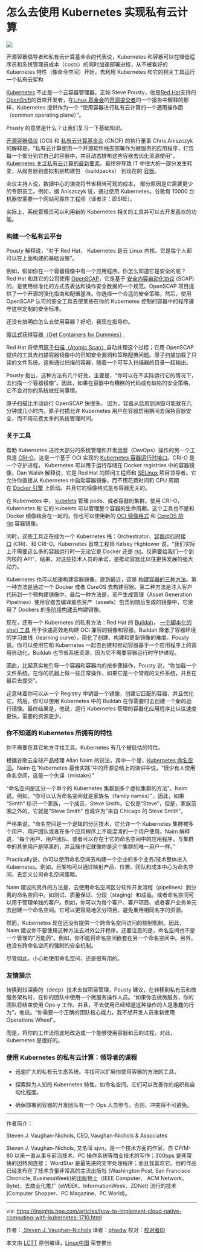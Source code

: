 怎么去使用 Kubernetes 实现私有云计算
============================================================

![](https://insights.hpe.com/content/hpe-nxt/en/articles/2017/10/how-to-implement-cloud-native-computing-with-kubernetes/_jcr_content/article-image.transform/1043x496-crop/image.jpeg)

开源容器倡导者和私有云计算基金会的代表说，Kubernetes 和容器可以在降低程序员和系统管理员成本（costs）的同时加速部署进程，从不被看好的 Kubernetes 特性（像命令空间）开始，去利用 Kubernetes 和它的相关工具运行一个私有云架构

[Kubernetes][2] 不止是一个云容器管理器。正如 Steve Pousty，他是[Red Hat][3]支持的[OpenShift][4]的首席开发者，在[Linux 基金会][5]的[开源提交者][6]的一个报告中解释的那样，Kubernetes 提供作为一个 “使用容器进行私有云计算的一个通用操作面（common operating plane）”。

Pousty 的意思是什么？让我们复习一下基础知识。

[开源容器倡议][7] (OCI) 和 [私有云计算基金会][8] (CNCF) 的执行董事 Chris Aniszczyk 的解释是，“私有云计算使用一个开源软件栈去部署作为微服务的应用程序，打包每一个部分到它自己的容器中，并且动态排布这些容器去优化资源使用”，[Kubernetes 关注私有云计算的最新要素][9]。最终将导致 IT 中很大的一部分发生转变，从服务器到虚拟机到构建包 （buildpacks） 到现在的 [容器][10]。

会议主持人说，数据中心的演变将节省相当可观的成本， 部分原因是它需要更少的专职员工。例如，据 Aniszczyk 说，通过使用 Kubernetes，谷歌每 10000 台机器仅需要一个网站可靠性工程师（译者注：即SRE）。

实际上，系统管理员可以利用新的 Kubernetes 相关的工具并可以去开发喜欢的功能。

### 构建一个私有云平台

Pousty 解释说，“对于 Red Hat， Kubernetes 是云 Linux 内核。它是每个人都可以在上面构建的基础设施”。

例如，假如你在一个容器镜像中有一个应用程序。你怎么知道它是安全的呢？ Red Hat 和其它的公司使用 [OpenSCAP][11]，它是基于 [安全内容自动化协议][12] (SCAP)的，是使用标准化的方式去表达和操作安全数据的一个规范。OpenSCAP 项目提供了一个开源的强化指南和配置基准。你选择一个合适的安全策略，然后，使用 OpenSCAP 认可的安全工具去使某些在你的 Kubernetes 控制的容器中的程序遵守这些定制的安全标准。

还没有搞明白怎么去使用容器？好吧，我现在指导你。

[傻瓜式获得容器（Get Containers for Dummies）][1]

Red Hat 将使用[原子扫描（Atomic Scan）][13]自动处理这个过程；它用 OpenSCAP 提供的工具去扫描容器镜像中的已知安全漏洞和策略配置问题。原子扫描加载了只读的文件系统。这些通过扫描的容器，随着一个可写入扫描器的目录一起输出。

Pousty 指出，这种方法有几个好处，主要是，“你可以在不实际运行它的情况下，去扫描一个容器镜像”。因此，如果在容器中有糟糕的代码或有缺陷的安全策略，它不会对你的系统做任何事情。

原子扫描比手动运行 OpenSCAP 快很多。 因为，容器从启用到消毁可能就在几分钟或几小时内，原子扫描允许 Kubernetes 用户在容器启用期间去保持容器安全，而不用花费太多的系统管理时间。

### 关于工具

帮助 Kubernetes 进行大部分的系统管理和开发运营（DevOps）操作的另一个工具是 [CRI-O][14]。这是一个基于 OCI 实现的 [Kubernetes 容器运行时接口][15]。CRI-O 是一个守护进程， Kubernetes 可以用于运行存储在 Docker registries 中的容器镜像，Dan Walsh 解释说，它是 Red Hat 的顾问工程师和 [SELinux][16] 项目领导者。它允许你直接从 Kubernetes 中启动容器镜像，而不用花费时间和 CPU 周期在 [Docker 引擎][17] 上启动。并且它的镜像格式是与容器无关的。

在 Kubernetes 中， [kubelets][18] 管理 pods、或者容器的集群。使用 CRI-O，Kubernetes 和 它的 kubelets 可以管理整个容器的生命周期。这个工具也不是和 Docker 镜像结合在一起的。你也可以使用新的 [OCI 镜像格式][19] 和 [CoreOS 的 rkt][20] 容器镜像。

同时，这些工具正在成为一个 Kubernetes 栈：Orchestrator、[容器运行时接口][21] (CRI)、和 CRI-O。Kubernetes 首席工程师 Kelsey Hightower 说，“我们实际上不需要这么多的容器运行时—无论它是 Docker 还是 [rkt][22]。仅需要给我们一个到内核的 API”，结果，对这些技术人员的承诺，是推动容器比以往更快发展的强大动力。

Kubernetes 也可以加速构建容器镜像。直到最近，这是 [构建容器的三种方法][23]。第一种方法是通过一个 Docker 或者 CoreOS 去构建容器。第二种方法是注入客户代码到一个预构建镜像中。最后一种方法是，资产生成管理（Asset Generation Pipelines）使用容器去编译那些资产（assets）包含到随后生成的镜像中，它使用了 Dockers 的[多阶段构建][24]去构建镜像。

现在，还有一个 Kubernetes 的私有方法：Red Hat 的 [Buildah][25]， [一个脚本化的 shell 工具][26] 用于快速高效地构建 OCI 兼容的镜像和容器。Buildah 降低了容器环境的学习曲线（learning curve），简化了创建、构建和更新镜像的难度。Pousty 说。你可以使用它和 Kubernetes 一起去创建和推动容器基于一个应用程序上的调用自动化。Buildah 也节省系统资源，因为它不需要容器运行时守护进程。

因此，比起真实地引导一个容器和容器内的按步骤操作，Pousty 说，“你加载一个文件系统，在你的机器上做一些正常操作，如果它是一个常规的文件系统，并且在最后去提交”。

这意味着你可以从一个 Registry 中销毁一个镜像，创建它匹配的容器，并且优化它。然后，你可以使用 Kubernetes 中的 Buildah 在你需要时去创建一个新的运行镜像。最终结果是，他说，运行 Kubernetes 管理的容器化应用程序比以往速度更快，需要的资源更少。

### 你不知道的 Kubernetes 所拥有的特性

你不需要在其它地方寻找工具。Kubernetes 有几个被低估的特性。

 根据谷歌云全球产品经理 Allan Naim 的说法，其中一个是，[Kubernetes 命名空间][27]。Naim 在“Kubernetes 最佳实践”中的开源总结上的演讲中说，“很少有人使用命名空间，这是一个失误（mistake）”

“命名空间是区分一个单个的 Kubernetes 集群到多个虚拟集群的方法”，Naim 说。例如，“你可以认为命名空间就是家族名（family names）”，因此，如果 “Simth” 标识一个家族，一个成员，Steve Smith，它仅是“Steve”，但是，家族范围之外的，它就是“Steve Smith” 也或许为“来自 Chicago 的 Steve Smith”。

严格来说，“命名空间是一个逻辑的分区技术，它允许一个 Kubernetes 集群被多个用户、用户团队或者在多个应用程序上不能混淆的一个用户使用。Naim 解释说，“每个用户、用户团队、或者可以存在于它的命名空间中的应用程序，与集群中的其他用户是隔离的，并且操作它就像你是这个集群的唯一用户一样。”

Practically说，你可以使用命名空间去构建一个企业的多个业务/技术整体进入 Kubernetes。例如，云架构可以通过映射产品、位置、团队和成本中心为命名空间，去定义公司命名空间策略。

Naim 建议的另外的方法是，去使用命名空间区分软件开发流程（pipelines）到分离的命名空间中。如测试、质量保证、分段（staging）和成品。或者命名空间可以用于管理单独的客户。例如，你可以为每个客户、客户项目、或者客户业务单元去创建一个命名空间。它可以更容易地区分项目，避免重用相同名字的资源。

然而，Kubernetes 现在还没有提供一个跨命名空间访问的控制机制。因此，Naim 建议你不要使用这种方法去对外公开程序。还要注意的是，命名空间也不是一个管理的“万能药”。例如，你不能将命名空间嵌套在另一个命名空间中。另外，也没有跨命名空间的强制的安全机制。

尽管如此，小心地使用命名空间，还是很有用的。

### 友情提示

转换到较深奥的（deep）技术去做项目管理，Pousty 建议，在转移到私有云和微服务架构时，在你的团队中使用一个微服务操作人员。“如果你去做微服务，你的团队将结束使用 Ops-y 工作。并且，不去使用已经知道这种操作的人是愚蠢的行为”，他说。“你需要一个正确的团队核心能力。我不想开发人员重新使用 Operations Wheel”。

而是，将你的工作流彻底地改造成一个能够使用容器和云的过程，对此，Kubernetes 是很好的。

### 使用 Kubernetes 的私有云计算：领导者的课程

*   迅速扩大的私有云生态系统。寻找可以扩展你使用容器的方法的工具。

*   探索鲜为人知的 Kubernetes 特性，如命名空间。它们可以改善你的组织和自动化程度。

*   确保部署到容器的开发团队有一个 Ops 人员参与。否则，冲突将不可避免。

--------------------------------------------------------------------------------

作者简介：

Steven J. Vaughan-Nichols, CEO, Vaughan-Nichols & Associates 

Steven J. Vaughan-Nichols, 又名叫 sjvn，是一个技术方面的作家，自 CP/M-80 以来一直从事与前沿技术、PC 操作系统等商业技术的写作；300bps 是非常快的因特网连接； WordStar 是最先进的文字处理程序；而且我喜欢它。他的作品已经发布在了技术含量非常高的主流出版社 (Washington Post, San Francisco Chronicle, BusinessWeek)的出版物上（IEEE Computer、 ACM Network、 Byte)，去商业化推广 (eWEEK、InformationWeek、ZDNet) 流行的技术 (Computer Shopper、PC Magazine、PC World)。

---------------------


via: https://insights.hpe.com/articles/how-to-implement-cloud-native-computing-with-kubernetes-1710.html

作者：[ Steven J. Vaughan-Nichols][a]
译者：[qhwdw](https://github.com/qhwdw)
校对：[校对者ID](https://github.com/校对者ID)

本文由 [LCTT](https://github.com/LCTT/TranslateProject) 原创编译，[Linux中国](https://linux.cn/) 荣誉推出

[a]:https://insights.hpe.com/contributors/steven-j-vaughan-nichols.html
[1]:https://www.hpe.com/us/en/resources/storage/containers-for-dummies.html?jumpid=in_insights~510287587~Containers_Dummies~sjvn_Kubernetes
[2]:https://kubernetes.io/
[3]:https://www.redhat.com/en
[4]:https://www.openshift.com/
[5]:https://www.linuxfoundation.org/
[6]:http://events.linuxfoundation.org/events/open-source-summit-north-america
[7]:https://www.opencontainers.org/
[8]:https://www.cncf.io/
[9]:https://insights.hpe.com/articles/the-basics-explaining-kubernetes-mesosphere-and-docker-swarm-1702.html
[10]:https://insights.hpe.com/articles/when-to-use-containers-and-when-not-to-1705.html
[11]:https://www.open-scap.org/
[12]:https://scap.nist.gov/
[13]:https://developers.redhat.com/blog/2016/05/02/introducing-atomic-scan-container-vulnerability-detection/
[14]:http://cri-o.io/
[15]:http://blog.kubernetes.io/2016/12/container-runtime-interface-cri-in-kubernetes.html
[16]:https://wiki.centos.org/HowTos/SELinux
[17]:https://docs.docker.com/engine/
[18]:https://kubernetes.io/docs/admin/kubelet/
[19]:http://www.zdnet.com/article/containers-consolidation-open-container-initiative-1-0-released/
[20]:https://coreos.com/rkt/docs/latest/
[21]:http://blog.kubernetes.io/2016/12/container-runtime-interface-cri-in-kubernetes.html
[22]:https://coreos.com/rkt/
[23]:http://chris.collins.is/2017/02/24/three-docker-build-strategies/
[24]:https://docs.docker.com/engine/userguide/eng-image/multistage-build/#use-multi-stage-builds
[25]:https://github.com/projectatomic/buildah
[26]:https://www.projectatomic.io/blog/2017/06/introducing-buildah/
[27]:https://kubernetes.io/docs/concepts/overview/working-with-objects/namespaces/
